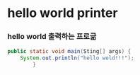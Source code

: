 # hello world printer

### hello world 출력하는 프로긂

```java
public static void main(Sting[] args) {
    System.out.println("hello wold!!!");
        }
```